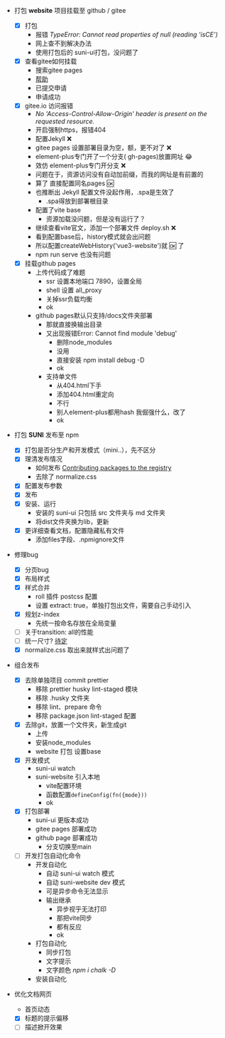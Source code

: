 * 打包 **website** 项目挂载至 github / gitee
  * [x] 打包
    * 报错 *TypeError: Cannot read properties of null (reading 'isCE')*
    * 网上查不到解决办法
    * 使用打包后的 suni-ui打包，没问题了
  * [x] 查看gitee如何挂载
    * 搜索gitee pages
    * [帮助](https://gitee.com/help/articles/4136#article-header3)
    * 已提交申请
    * 申请成功
  * [x] gitee.io 访问报错
    *  *No 'Access-Control-Allow-Origin' header is present on the requested resource.*
    * 开启强制https，报错404
    * 配置Jekyll ❌
    * gitee pages 设置部署目录为空，额，更不对了 ❌
    * element-plus专门开了一个分支( gh-pages)放置网址 😂
    * 效仿 element-plus专门开分支 ❌
    * 问题在于，资源访问没有自动加前缀，而我的网址是有前置的
    * 算了 直接配置同名pages :ok:
    *  也推断出 Jekyll 配置文件没起作用，.spa是生效了
       * .spa得放到部署根目录
    * 配置了vite base
      * 资源加载没问题，但是没有运行了？
    * 继续查看vite官文，添加一个部署文件 deploy.sh ❌
    * 看到配置base后，history模式就会出问题
    * 所以配置createWebHistory('vue3-website')就 :ok: 了
    * npm run serve 也没有问题
  * [x] 挂载github pages
    * 上传代码成了难题
      * ssr 设置本地端口 7890，设置全局
      * shell 设置 all_proxy
      * 关掉ssr负载均衡
      * ok
    * github pages默认只支持/docs文件夹部署
      * 那就直接换输出目录
      * 又出现报错Error: Cannot find module 'debug'
        * 删除node_modules
        * 没用
        * 直接安装 npm install debug -D
        * ok
      * 支持单文件
        * 从404.html下手
        * 添加404.html重定向
        * 不行
        * 别人element-plus都用hash 我倔强什么，改了
        * ok
* 打包 **SUNI** 发布至 npm
  * [x] 打包是否分生产和开发模式（mini..），先不区分
  * [x] 理清发布情况
    * 如何发布 [Contributing packages to the registry](https://docs.npmjs.com/packages-and-modules/contributing-packages-to-the-registry)
    * 去除了 normalize.css
  * [x] 配置发布参数
  * [x] 发布
  * [x] 安装、运行
    * 安装的 suni-ui 只包括 src 文件夹与 md 文件夹
    * 将dist文件夹换为lib，更新
  * [x] 更详细查看文档，配置隐藏私有文件
    * 添加files字段、.npmignore文件
* 修理bug
  * [x] 分页bug
  * [x] 布局样式
  * [x] 样式合并
    * roll 插件 postcss 配置
    * 设置 extract: true，单独打包出文件，需要自己手动引入
  * [x] 规划z-index
    * 先统一按命名存放在全局变量
  * [ ] 关于transition: all的性能
  * [ ] 统一尺寸? <u>待定</u>
  * [x] normalize.css 取出来就样式出问题了
* 组合发布
  * [x] 去除单独项目 commit prettier
    * 移除 prettier husky lint-staged 模块
    * 移除 .husky 文件夹
    * 移除 lint、prepare 命令
    * 移除 package.json lint-staged 配置
  * [x] 去除git，放置一个文件夹，新生成git
    * 上传
    * 安装node_modules
    * website 打包 设置base
  * [x] 开发模式
    * suni-ui watch
    * suni-website 引入本地
      * vite配置环境
      *  函数配置`defineConfig(fn({mode}))`
      * ok
  * [x] 打包部署
    * suni-ui 更版本成功
    * gitee pages 部署成功
    * github page 部署成功
      * 分支切换至main
  * [ ] 开发打包自动化命令
    * 开发自动化
      * 自动 suni-ui watch 模式
      * 自动 suni-website dev 模式
      * 可是异步命令无法显示
      * 输出继承
        * 异步视乎无法打印
        * 那把vite同步
        * 都有反应
        * ok
    * 打包自动化
      * 同步打包
      * 文字提示
      * 文字颜色 *npm i chalk -D*
    * 安装自动化
* 优化文档网页

  * 首页动态

  * [x] 标题的提示偏移
  * [ ] 描述掀开效果
